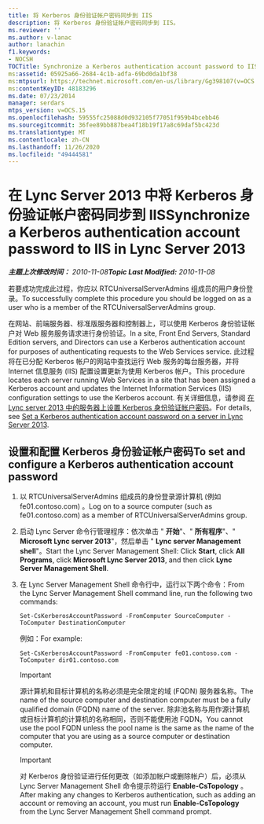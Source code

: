 ```yaml
---
title: 将 Kerberos 身份验证帐户密码同步到 IIS
description: 将 Kerberos 身份验证帐户密码同步到 IIS。
ms.reviewer: ''
ms.author: v-lanac
author: lanachin
f1.keywords:
- NOCSH
TOCTitle: Synchronize a Kerberos authentication account password to IIS
ms:assetid: 05925a66-2684-4c1b-adfa-69bd0da1bf38
ms:mtpsurl: https://technet.microsoft.com/en-us/library/Gg398107(v=OCS.15)
ms:contentKeyID: 48183296
ms.date: 07/23/2014
manager: serdars
mtps_version: v=OCS.15
ms.openlocfilehash: 59555fc25088d0d932105f77051f959b4bcebb46
ms.sourcegitcommit: 36fee89bb887bea4f18b19f17a8c69daf5bc423d
ms.translationtype: MT
ms.contentlocale: zh-CN
ms.lasthandoff: 11/26/2020
ms.locfileid: "49444581"
---
```

# <a name="synchronize-a-kerberos-authentication-account-password-to-iis-in-lync-server-2013"></a><span data-ttu-id="b50f4-103">在 Lync Server 2013 中将 Kerberos 身份验证帐户密码同步到 IIS</span><span class="sxs-lookup"><span data-stu-id="b50f4-103">Synchronize a Kerberos authentication account password to IIS in Lync Server 2013</span></span>

<div data-xmlns="http://www.w3.org/1999/xhtml">

<div class="topic" data-xmlns="http://www.w3.org/1999/xhtml" data-msxsl="urn:schemas-microsoft-com:xslt" data-cs="https://msdn.microsoft.com/">

<div data-asp="https://msdn2.microsoft.com/asp">



</div>

<div id="mainSection">

<div id="mainBody"><span data-ttu-id="b50f4-104">

<span> </span></span><span class="sxs-lookup"><span data-stu-id="b50f4-104">

<span> </span></span></span>

<span data-ttu-id="b50f4-105">_**主题上次修改时间：** 2010-11-08_</span><span class="sxs-lookup"><span data-stu-id="b50f4-105">_**Topic Last Modified:** 2010-11-08_</span></span>

<span data-ttu-id="b50f4-106">若要成功完成此过程，你应以 RTCUniversalServerAdmins 组成员的用户身份登录。</span><span class="sxs-lookup"><span data-stu-id="b50f4-106">To successfully complete this procedure you should be logged on as a user who is a member of the RTCUniversalServerAdmins group.</span></span>

<span data-ttu-id="b50f4-107">在网站、前端服务器、标准版服务器和控制器上，可以使用 Kerberos 身份验证帐户对 Web 服务服务请求进行身份验证。</span><span class="sxs-lookup"><span data-stu-id="b50f4-107">In a site, Front End Servers, Standard Edition servers, and Directors can use a Kerberos authentication account for purposes of authenticating requests to the Web Services service.</span></span> <span data-ttu-id="b50f4-108">此过程将在已分配 Kerberos 帐户的网站中查找运行 Web 服务的每台服务器，并将 Internet 信息服务 (IIS) 配置设置更新为使用 Kerberos 帐户。</span><span class="sxs-lookup"><span data-stu-id="b50f4-108">This procedure locates each server running Web Services in a site that has been assigned a Kerberos account and updates the Internet Information Services (IIS) configuration settings to use the Kerberos account.</span></span> <span data-ttu-id="b50f4-109">有关详细信息，请参阅 [在 Lync server 2013 中的服务器上设置 Kerberos 身份验证帐户密码](lync-server-2013-set-a-kerberos-authentication-account-password-on-a-server.md)。</span><span class="sxs-lookup"><span data-stu-id="b50f4-109">For details, see [Set a Kerberos authentication account password on a server in Lync Server 2013](lync-server-2013-set-a-kerberos-authentication-account-password-on-a-server.md).</span></span>

<div>

## <a name="to-set-and-configure-a-kerberos-authentication-account-password"></a><span data-ttu-id="b50f4-110">设置和配置 Kerberos 身份验证帐户密码</span><span class="sxs-lookup"><span data-stu-id="b50f4-110">To set and configure a Kerberos authentication account password</span></span>

1.  <span data-ttu-id="b50f4-111">以 RTCUniversalServerAdmins 组成员的身份登录源计算机 (例如 fe01.contoso.com) 。</span><span class="sxs-lookup"><span data-stu-id="b50f4-111">Log on to a source computer (such as fe01.contoso.com) as a member of RTCUniversalServerAdmins group.</span></span>

2.  <span data-ttu-id="b50f4-112">启动 Lync Server 命令行管理程序：依次单击 " **开始**"、" **所有程序**"、" **Microsoft Lync server 2013**"，然后单击 " **Lync server Management shell**"。</span><span class="sxs-lookup"><span data-stu-id="b50f4-112">Start the Lync Server Management Shell: Click **Start**, click **All Programs**, click **Microsoft Lync Server 2013**, and then click **Lync Server Management Shell**.</span></span>

3.  <span data-ttu-id="b50f4-113">在 Lync Server Management Shell 命令行中，运行以下两个命令：</span><span class="sxs-lookup"><span data-stu-id="b50f4-113">From the Lync Server Management Shell command line, run the following two commands:</span></span>
    
        Set-CsKerberosAccountPassword -FromComputer SourceComputer -ToComputer DestinationComputer
    
    <span data-ttu-id="b50f4-114">例如：</span><span class="sxs-lookup"><span data-stu-id="b50f4-114">For example:</span></span>
    
        Set-CsKerberosAccountPassword -FromComputer fe01.contoso.com -ToComputer dir01.contoso.com
    
    <div>
    

    > [!IMPORTANT]
    > <span data-ttu-id="b50f4-115">源计算机和目标计算机的名称必须是完全限定的域 (FQDN) 服务器名称。</span><span class="sxs-lookup"><span data-stu-id="b50f4-115">The name of the source computer and destination computer must be a fully qualified domain (FQDN) name of the server.</span></span> <span data-ttu-id="b50f4-116">除非池名称与用作源计算机或目标计算机的计算机的名称相同，否则不能使用池 FQDN。</span><span class="sxs-lookup"><span data-stu-id="b50f4-116">You cannot use the pool FQDN unless the pool name is the same as the name of the computer that you are using as a source computer or destination computer.</span></span>

    
    </div>
    
    <div>
    

    > [!IMPORTANT]
    > <span data-ttu-id="b50f4-117">对 Kerberos 身份验证进行任何更改（如添加帐户或删除帐户）后，必须从 Lync Server Management Shell 命令提示符运行 <STRONG>Enable-CsTopology</STRONG> 。</span><span class="sxs-lookup"><span data-stu-id="b50f4-117">After making any changes to Kerberos authentication, such as adding an account or removing an account, you must run <STRONG>Enable-CsTopology</STRONG> from the Lync Server Management Shell command prompt.</span></span>

    
    <span data-ttu-id="b50f4-118"></div>

</div>

</div>

<span> </span>

</div>

</div>

</span><span class="sxs-lookup"><span data-stu-id="b50f4-118"></div>

</div>

</div>

<span> </span>

</div>

</div>

</span></span></div>

